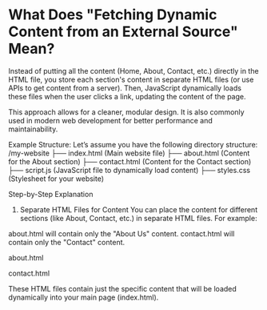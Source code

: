 # What Does "Fetching Dynamic Content from an External Source" Mean?

Instead of putting all the content (Home, About, Contact, etc.) directly in the HTML file, you store each section's content in separate HTML files (or use APIs to get content from a server). Then, JavaScript dynamically loads these files when the user clicks a link, updating the content of the page.

This approach allows for a cleaner, modular design. It is also commonly used in modern web development for better performance and maintainability.

Example Structure:
Let’s assume you have the following directory structure:
/my-website
    ├── index.html            (Main website file)
    ├── about.html            (Content for the About section)
    ├── contact.html          (Content for the Contact section)
    ├── script.js             (JavaScript file to dynamically load content)
    ├── styles.css            (Stylesheet for your website)

Step-by-Step Explanation

1. Separate HTML Files for Content
You can place the content for different sections (like About, Contact, etc.) in separate HTML files. For example:

about.html will contain only the "About Us" content.
contact.html will contain only the "Contact" content.

about.html
<!-- 
<section id="aboutSection">
    <h1>About Us</h1>
    <p>We are a web development company specializing in creating dynamic web applications.</p>
</section>
-->

contact.html
<!--
<section id="contactSection">
    <h1>Contact Us</h1>
    <p>Email us at support@example.com or call 123-456-7890!</p>
</section>
-->

These HTML files contain just the specific content that will be loaded dynamically into your main page (index.html).
